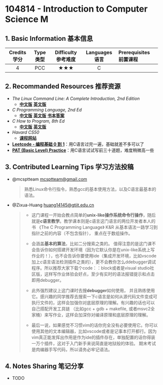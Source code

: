 # 104814 - Introduction to Computer Science M

## 1. Basic Information 基本信息

| Credits 学分 | Type 类型 | Difficulty 参考难度 | Languages 语言 | Prerequisites 前置课程 |
| :----------: | :-------: | :-----------------: | :------------: | :--------------------- |
|      4       |    PCC    |         ★★★         |       C        |                        |

## 2. Recommanded Resources 推荐资源

-   *The Linux Command Line: A Complete Introduction, 2nd Edition*
    -   [**中文版**](https://z-library.sk/book/29356342/249bc8/linux命令行大全第2版.html) [**英文版**](https://z-library.sk/book/3704056/b964c2/the-linux-command-line-a-complete-introduction-2nd-edition.html)
-   *C Programming Language, 2nd Ed*
    -   [**中文版**](https://z-library.sk/book/19241585/3d28cb/c程序设计语言-第2版-新版-典藏版.html) [**英文版**](https://z-library.sk/book/674384/2f3843/c-programming-language-2nd-edition.html) [**书本答案**](https://z-library.sk/book/3618764/def4c3/the-c-answer-book.html)
-   *C How to Program, 8th Ed*
    -   [**中文版**](https://z-library.sk/book/116725701/94d8c7/c语言大学教程-第8版.html) [**英文版**](https://www.kufunda.net/publicdocs/C%20How%20to%20Program.%20%20With%20an%20Introduction%20to%20C++%20(Paul%20Deitel,%20Harvey%20Deitel).pdf)
-   *Havard CS50*
    -   [**课程网站**](https://cs50.harvard.edu/x/)
-   [**Leetcode - 编程基础 0 到 1**](https://leetcode.cn/studyplan/programming-skills/)：用C语言过完一遍，基础就差不多可以了
-   [**PAT (Basic Level) Practice**](https://pintia.cn/problem-sets/994805260223102976/exam/problems/type/7)：用C语言试试写前三十道题，难度稍微高一些

## 3. Contributed Learning Tips 学习方法投稿

-   @mcsptteam <mcsptteam@gmail.com>

    >   熟悉Linux命令行指令，熟悉gcc的基本使用方法，以及C语言最基本的语法。

-   @Zixua-Huang <huang14145@gtiit.edu.cn>

    >-   这门课程一开始会教点简单的**unix-like操作系统命令行操作**，随后就是**c语言教学**。教学课本则是c语言这门语言的两位开发者本人的书 《The C Programming Language》 K&R 从基本语法一路学习到指针之前的内容（不包含指针）， 重点在于数组操作。
    >
    >-   会涵盖**基本的算法**，比如二分搜索之类的。 值得注意的是这门课不会告诉你如何搭建开发环境（因为它默认你是在unix-like系统上写作业的！），也不会告诉你要使用ide（集成开发环境，比如vscode加上c语言语法检测插件之类的），更不会教你怎么ddebugger调试程序。所以推荐大家下载个code：：block或者是visual studio社区版，这样写作业体验会好点，至少有实时的语法报错提示和点击即用debugger。 
    >-   此外强烈建议上这门课时去搜**debugger**如何使用， 并且熟练使用它。感兴趣的同学推荐去搜索一下c语言是如何从源代码文件变成可执行文件的，这样会加强你对底层原理的理解。有兴趣的话也可以自己搭配开发工具链 （比如gcc + gdb + makefile, 或者msvc2全家桶）来写作业，这样会加深你对编译原理和底层原理的理解。 
    >-   最后一说，如果感觉不习惯vim的话你完全没有必要使用它。你可以使用其他的文本编辑器，比如vscode或者是记事本打开都行。因为vim真正能发挥出作用是作为ide的插件存在，单独配置的话你得装一万个插件，这对于入门新手来说简直是地狱般的体验。 期末考试是肉编器手写代码，所以请务必牢记语法。

## 4. Notes Sharing 笔记分享

-   TODO
